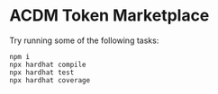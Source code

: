 # ACDM Token Marketplace

Try running some of the following tasks:

```shell
npm i
npx hardhat compile
npx hardhat test
npx hardhat coverage
```
